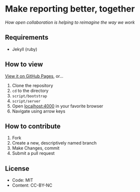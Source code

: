 # Make reporting better, together

*How open collaboration is helping to reimagine the way we work*

## Requirements

* Jekyll (ruby)

## How to view

[View it on GitHub Pages](http://ben.balter.com/make-reporting-better-together), or...

1. Clone the repository
2. `cd` to the directory
3. `script/bootstrap`
4. `script/server`
5. Open [localhost:4000](http://localhost:4000) in your favorite browser
6. Navigate using arrow keys

## How to contribute

1. Fork
1. Create a new, descriptively named branch
2. Make Changes, commit
3. Submit a pull request

## License

* Code: MIT
* Content: CC-BY-NC
